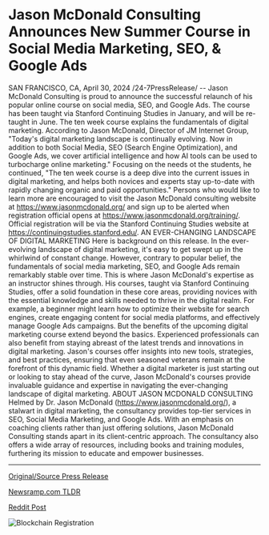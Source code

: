 # Jason McDonald Consulting Announces New Summer Course in Social Media Marketing, SEO, & Google Ads

SAN FRANCISCO, CA, April 30, 2024 /24-7PressRelease/ -- Jason McDonald Consulting is proud to announce the successful relaunch of his popular online course on social media, SEO, and Google Ads. The course has been taught via Stanford Continuing Studies in January, and will be re-taught in June. The ten week course explains the fundamentals of digital marketing.  According to Jason McDonald, Director of JM Internet Group, "Today's digital marketing landscape is continually evolving. Now in addition to both Social Media, SEO (Search Engine Optimization), and Google Ads, we cover artificial intelligence and how AI tools can be used to turbocharge online marketing." Focusing on the needs ot the students, he continued, "The ten week course is a deep dive into the current issues in digital marketing, and helps both novices and experts stay up-to-date with rapidly changing organic and paid opportunities."  Persons who would like to learn more are encouraged to visit the Jason McDonald consulting website at https://www.jasonmcdonald.org/ and sign up to be alerted when registration official opens at https://www.jasonmcdonald.org/training/. Official registration will be via the Stanford Continuing Studies website at https://continuingstudies.stanford.edu/.  AN EVER-CHANGING LANDSCAPE OF DIGITAL MARKETING  Here is background on this release. In the ever-evolving landscape of digital marketing, it's easy to get swept up in the whirlwind of constant change. However, contrary to popular belief, the fundamentals of social media marketing, SEO, and Google Ads remain remarkably stable over time. This is where Jason McDonald's expertise as an instructor shines through. His courses, taught via Stanford Continuing Studies, offer a solid foundation in these core areas, providing novices with the essential knowledge and skills needed to thrive in the digital realm. For example, a beginner might learn how to optimize their website for search engines, create engaging content for social media platforms, and effectively manage Google Ads campaigns. But the benefits of the upcoming digital marketing course extend beyond the basics. Experienced professionals can also benefit from staying abreast of the latest trends and innovations in digital marketing. Jason's courses offer insights into new tools, strategies, and best practices, ensuring that even seasoned veterans remain at the forefront of this dynamic field. Whether a digital marketer is just starting out or looking to stay ahead of the curve, Jason McDonald's courses provide invaluable guidance and expertise in navigating the ever-changing landscape of digital marketing.  ABOUT JASON MCDONALD CONSULTING  Helmed by Dr. Jason McDonald (https://www.jasonmcdonald.org/), a stalwart in digital marketing, the consultancy provides top-tier services in SEO, Social Media Marketing, and Google Ads. With an emphasis on coaching clients rather than just offering solutions, Jason McDonald Consulting stands apart in its client-centric approach. The consultancy also offers a wide array of resources, including books and training modules, furthering its mission to educate and empower businesses. 

---

[Original/Source Press Release](https://www.24-7pressrelease.com/press-release/510404/jason-mcdonald-consulting-announces-new-summer-course-in-social-media-marketing-seo-google-ads)
                    

[Newsramp.com TLDR](None) 



[Reddit Post](https://www.reddit.com/r/MarketingNewsramp/comments/1cgmrvk/jason_mcdonald_consulting_relaunches_online/) 



![Blockchain Registration](https://cdn.newsramp.app/24-7PressRelease/qrcode/244/30/noonWMWx.webp)